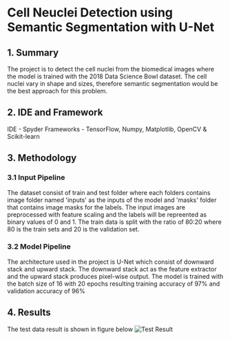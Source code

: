 # Cell Neuclei Detection using Semantic Segmentation with U-Net

## 1. Summary
The project is to detect the cell nuclei from the biomedical images where the model is trained with the 2018 Data Science Bowl dataset. The cell nuclei vary in shape and sizes, therefore semantic segmentation would be the best approach for this problem.

## 2. IDE and Framework
IDE - Spyder
Frameworks - TensorFlow, Numpy, Matplotlib, OpenCV & Scikit-learn

## 3. Methodology
### 3.1 Input Pipeline
The dataset consist of train and test folder where each folders contains image folder named 'inputs' as the inputs of the model and 'masks' folder that contains image masks for the labels.
The input images are preprocessed with feature scaling and the labels will be repreented as binary values of 0 and 1. The train data is split with the ratio of 80:20 where 80 is the train sets and 20 is the validation set.

### 3.2 Model Pipeline
The architecture used in the project is U-Net which consist of downward stack and upward stack. The downward stack act as the feature extractor and the upward stack produces pixel-wise output. The model is trained with the batch size of 16 with 20 epochs resulting training accuracy of 97% and validation accuracy of 96%

## 4. Results

The test data result is shown in figure below
![Test Result](https://user-images.githubusercontent.com/100821053/163698893-d067d85a-1006-4c7d-bf7d-c8e031b954f9.png)

